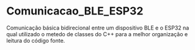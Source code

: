 # Comunicacao_BLE_ESP32
Comunicação básica bidirecional entre um dispositivo BLE e o ESP32 na qual utilizado o metedo de classes do C++ para a melhor organização e leitura do código fonte.
